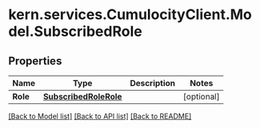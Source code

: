 
# kern.services.CumulocityClient.Model.SubscribedRole

## Properties

Name | Type | Description | Notes
------------ | ------------- | ------------- | -------------
**Role** | [**SubscribedRoleRole**](SubscribedRoleRole.md) |  | [optional] 

[[Back to Model list]](../README.md#documentation-for-models)
[[Back to API list]](../README.md#documentation-for-api-endpoints)
[[Back to README]](../README.md)

